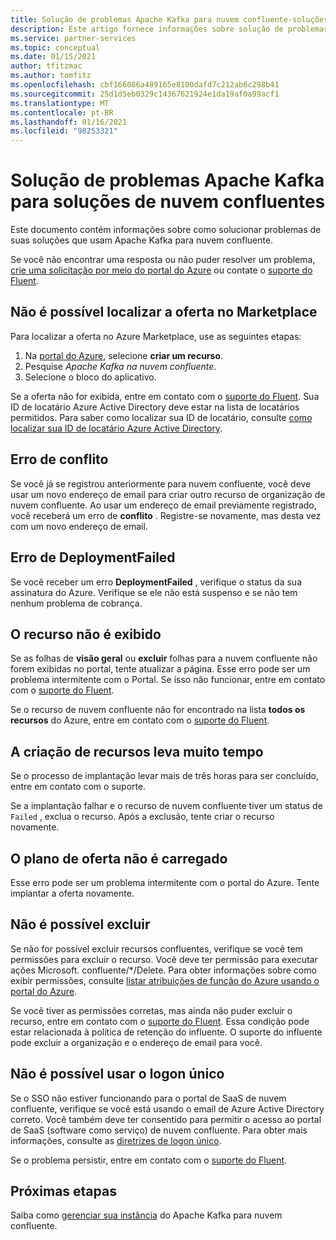 ```yaml
---
title: Solução de problemas Apache Kafka para nuvem confluente-soluções de parceiros do Azure
description: Este artigo fornece informações sobre solução de problemas e perguntas frequentes (FAQ) para a nuvem confluente no Azure.
ms.service: partner-services
ms.topic: conceptual
ms.date: 01/15/2021
author: tfitzmac
ms.author: tomfitz
ms.openlocfilehash: cbf166086a489165e8100dafd7c212ab6c298b41
ms.sourcegitcommit: 25d1d5eb0329c14367621924e1da19af0a99acf1
ms.translationtype: MT
ms.contentlocale: pt-BR
ms.lasthandoff: 01/16/2021
ms.locfileid: "98253321"
---
```

# <a name="troubleshooting-apache-kafka-for-confluent-cloud-solutions"></a>Solução de problemas Apache Kafka para soluções de nuvem confluentes

Este documento contém informações sobre como solucionar problemas de suas soluções que usam Apache Kafka para nuvem confluente.

Se você não encontrar uma resposta ou não puder resolver um problema, [crie uma solicitação por meio do portal do Azure](manage.md#get-support) ou contate o [suporte do Fluent](https://support.confluent.io).

## <a name="cant-find-offer-in-the-marketplace"></a>Não é possível localizar a oferta no Marketplace

Para localizar a oferta no Azure Marketplace, use as seguintes etapas:

1. Na [portal do Azure](https://portal.azure.com), selecione **criar um recurso**.
1. Pesquise _Apache Kafka na nuvem confluente_.
1. Selecione o bloco do aplicativo.

Se a oferta não for exibida, entre em contato com o [suporte do Fluent](https://support.confluent.io). Sua ID de locatário Azure Active Directory deve estar na lista de locatários permitidos. Para saber como localizar sua ID de locatário, consulte [como localizar sua ID de locatário Azure Active Directory](../../active-directory/fundamentals/active-directory-how-to-find-tenant.md).

## <a name="conflict-error"></a>Erro de conflito

Se você já se registrou anteriormente para nuvem confluente, você deve usar um novo endereço de email para criar outro recurso de organização de nuvem confluente. Ao usar um endereço de email previamente registrado, você receberá um erro de **conflito** . Registre-se novamente, mas desta vez com um novo endereço de email.

## <a name="deploymentfailed-error"></a>Erro de DeploymentFailed

Se você receber um erro **DeploymentFailed** , verifique o status da sua assinatura do Azure. Verifique se ele não está suspenso e se não tem nenhum problema de cobrança.

## <a name="resource-isnt-displayed"></a>O recurso não é exibido

Se as folhas de **visão geral** ou **excluir** folhas para a nuvem confluente não forem exibidas no portal, tente atualizar a página. Esse erro pode ser um problema intermitente com o Portal. Se isso não funcionar, entre em contato com o [suporte do Fluent](https://support.confluent.io).

Se o recurso de nuvem confluente não for encontrado na lista **todos os recursos** do Azure, entre em contato com o [suporte do Fluent](https://support.confluent.io).

## <a name="resource-creation-takes-long-time"></a>A criação de recursos leva muito tempo

Se o processo de implantação levar mais de três horas para ser concluído, entre em contato com o suporte.

Se a implantação falhar e o recurso de nuvem confluente tiver um status de `Failed` , exclua o recurso. Após a exclusão, tente criar o recurso novamente.

## <a name="offer-plan-doesnt-load"></a>O plano de oferta não é carregado

Esse erro pode ser um problema intermitente com o portal do Azure. Tente implantar a oferta novamente.

## <a name="unable-to-delete"></a>Não é possível excluir

Se não for possível excluir recursos confluentes, verifique se você tem permissões para excluir o recurso. Você deve ter permissão para executar ações Microsoft. confluente/*/Delete. Para obter informações sobre como exibir permissões, consulte [listar atribuições de função do Azure usando o portal do Azure](../../role-based-access-control/role-assignments-list-portal.md).

Se você tiver as permissões corretas, mas ainda não puder excluir o recurso, entre em contato com o [suporte do Fluent](https://support.confluent.io). Essa condição pode estar relacionada à política de retenção do influente. O suporte do influente pode excluir a organização e o endereço de email para você.

## <a name="unable-to-use-single-sign-on"></a>Não é possível usar o logon único

Se o SSO não estiver funcionando para o portal de SaaS de nuvem confluente, verifique se você está usando o email de Azure Active Directory correto. Você também deve ter consentido para permitir o acesso ao portal de SaaS (software como serviço) de nuvem confluente. Para obter mais informações, consulte as [diretrizes de logon único](manage.md#single-sign-on).

Se o problema persistir, entre em contato com o [suporte do Fluent](https://support.confluent.io).

## <a name="next-steps"></a>Próximas etapas

Saiba como [gerenciar sua instância](manage.md) do Apache Kafka para nuvem confluente.
